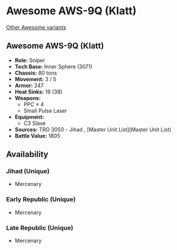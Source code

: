 # Awesome AWS-9Q (Klatt) 

[Other Awesome variants](../awesome.md) 

## Awesome AWS-9Q (Klatt) 

- **Role:** Sniper 
- **Tech Base:** Inner Sphere (3071) 
- **Chassis:** 80 tons 
- **Movement:** 3 / 5 
- **Armor:** 247 
- **Heat Sinks:** 19 (38) 
- **Weapons:** 
  - PPC × 4 
  - Small Pulse Laser 
- **Equipment:** 
  - C3 Slave 
- **Sources:** TRO 3050 - Jihad , [Master Unit List](Master Unit List) 
- **Battle Value:** 1805 

## Availability 

### Jihad (Unique) 

- Mercenary 

### Early Republic (Unique) 

- Mercenary 

### Late Republic (Unique) 

- Mercenary 

